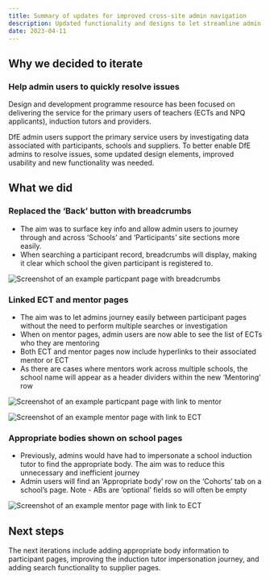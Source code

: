 ```yaml
---
title: Summary of updates for improved cross-site admin navigation
description: Updated functionality and designs to let streamline admin journeys. Deployed in April 2023
date: 2023-04-11
---
```


## Why we decided to iterate

### Help admin users to quickly resolve issues 

Design and development programme resource has been focused on delivering the service for the primary users of teachers (ECTs and NPQ applicants), induction tutors and providers.

DfE admin users support the primary service users by investigating data associated with participants, schools and suppliers. To better enable DfE admins to resolve issues, some updated design elements, improved usability and new functionality was needed. 

## What we did 

### Replaced the ‘Back’ button with breadcrumbs

* The aim was to surface key info and allow admin users to journey through and across ‘Schools’ and ‘Participants’ site sections more easily.
* When searching a participant record, breadcrumbs will display, making it clear which school the given participant is registered to. 

![Screenshot of an example particpant page with breadcrumbs](/support-for-cpd/2023-04-11-summary-of-admin-updates/01-breadcrumbs.png)

### Linked ECT and mentor pages

* The aim was to let admins journey easily between participant pages without the need to perform multiple searches or investigation
* When on mentor pages, admin users are now able to see the list of ECTs who they are mentoring
* Both ECT and mentor pages now include hyperlinks to their associated mentor or ECT
* As there are cases where mentors work across multiple schools, the school name will appear as a header dividers within the new ‘Mentoring’ row

![Screenshot of an example particpant page with link to mentor](/support-for-cpd/2023-04-11-summary-of-admin-updates/02-ect-page.png)

![Screenshot of an example mentor page with link to ECT](/support-for-cpd/2023-04-11-summary-of-admin-updates/03-mentor-page.png)

### Appropriate bodies shown on school pages 

* Previously, admins would have had to impersonate a school induction tutor to find the appropriate body. The aim was to reduce this unnecessary and inefficient journey
* Admin users will find an ‘Appropriate body’ row on the ‘Cohorts’ tab on a school’s page. Note - ABs are ‘optional’ fields so will often be empty

![Screenshot of an example mentor page with link to ECT](/support-for-cpd/2023-04-11-summary-of-admin-updates/04-appropriate-body-row.png)

## Next steps 

The next iterations include adding appropriate body information to participant pages, improving the induction tutor impersonation journey, and adding search functionality to supplier pages. 